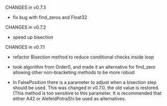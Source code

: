CHANGES in v0.7.3

* fix bug with find_zeros and Float32

CHANGES in v0.7.2

* speed up bisection 

CHANGES in v0.7.1

* refactor Bisection method to reduce conditional checks inside loop

* took algorithm from Order0, and made it an alternative for find_zero allowing other non-bracketing methods to be more robust

* In FalsePosition there is a parameter to adjust when a bisection step should be used. This was changed in v0.7.0, the old value is restored. (This method is too sensitive to this parameter. It is recommended that either A42 or AlefeldPotraShi be used as alternatives.

